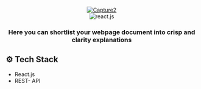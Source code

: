 <div align="center">
  <br />
 <a href="https://ibb.co/2n94dDZ"><img src="https://i.ibb.co/2n94dDZ/Capture2.png" alt="Capture2" border="0"></a>
  <br />

  <div>
    <img src="https://img.shields.io/badge/-React_JS-black?style=for-the-badge&logoColor=white&logo=react&color=61DAFB" alt="react.js" />
  </div>

  <h3 align="center">Here you can shortlist your webpage document into crisp and clarity explanations</h3>
</div>


## <a name="tech-stack">⚙️ Tech Stack</a>

- React.js
- REST- API


